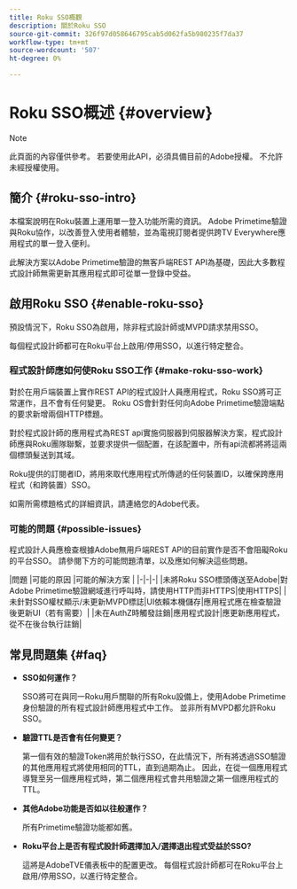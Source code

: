 ```yaml
---
title: Roku SSO概觀
description: 關於Roku SSO
source-git-commit: 326f97d058646795cab5d062fa5b980235f7da37
workflow-type: tm+mt
source-wordcount: '507'
ht-degree: 0%

---
```



# Roku SSO概述 {#overview}

>[!NOTE]
>
>此頁面的內容僅供參考。 若要使用此API，必須具備目前的Adobe授權。 不允許未經授權使用。

## 簡介 {#roku-sso-intro}

本檔案說明在Roku裝置上運用單一登入功能所需的資訊。 Adobe Primetime驗證與Roku協作，以改善登入使用者體驗，並為電視訂閱者提供跨TV Everywhere應用程式的單一登入便利。

此解決方案以Adobe Primetime驗證的無客戶端REST API為基礎，因此大多數程式設計師無需更新其應用程式即可從單一登錄中受益。

## 啟用Roku SSO {#enable-roku-sso}

預設情況下，Roku SSO為啟用，除非程式設計師或MVPD請求禁用SSO。

每個程式設計師都可在Roku平台上啟用/停用SSO，以進行特定整合。

### 程式設計師應如何使Roku SSO工作 {#make-roku-sso-work}

對於在用戶端裝置上實作REST API的程式設計人員應用程式，Roku SSO將可正常運作，且不會有任何變更。 Roku OS會針對任何向Adobe Primetime驗證端點的要求新增兩個HTTP標題。

對於程式設計師的應用程式為REST api實施伺服器到伺服器解決方案，程式設計師應與Roku團隊聯繫，並要求提供一個配置，在該配置中，所有api流都將將這兩個標頭髮送到其域。

Roku提供的訂閱者ID，將用來取代應用程式所傳遞的任何裝置ID，以確保跨應用程式（和跨裝置）SSO。

如需所需標題格式的詳細資訊，請連絡您的Adobe代表。

### 可能的問題 {#possible-issues}

程式設計人員應檢查根據Adobe無用戶端REST API的目前實作是否不會阻礙Roku的平台SSO。 請參閱下方的可能問題清單，以及應如何解決這些問題。

|問題 |可能的原因 |可能的解決方案 | |-|-|-| |未將Roku SSO標頭傳送至Adobe|對Adobe Primetime驗證網域進行呼叫時，請使用HTTP而非HTTPS|使用HTTPS| |未針對SSO權杖顯示/未更新MVPD標誌|UI依賴本機儲存|應用程式應在檢查驗證後更新UI（若有需要）| |未在AuthZ時觸發註銷|應用程式設計|應更新應用程式，從不在後台執行註銷|

## 常見問題集 {#faq}

* **SSO如何運作？**

   SSO將可在與同一Roku用戶關聯的所有Roku設備上，使用Adobe Primetime身份驗證的所有程式設計師應用程式中工作。
並非所有MVPD都允許Roku SSO。

* **驗證TTL是否會有任何變更？**

   第一個有效的驗證Token將用於執行SSO，在此情況下，所有將透過SSO驗證的其他應用程式將使用相同的TTL，直到過期為止。 因此，在從一個應用程式導覽至另一個應用程式時，第二個應用程式會共用驗證之第一個應用程式的TTL。

* **其他Adobe功能是否如以往般運作？**

   所有Primetime驗證功能都如舊。

* **Roku平台上是否有程式設計師選擇加入/選擇退出程式受益於SSO?**

   這將是AdobeTVE儀表板中的配置更改。 每個程式設計師都可在Roku平台上啟用/停用SSO，以進行特定整合。
